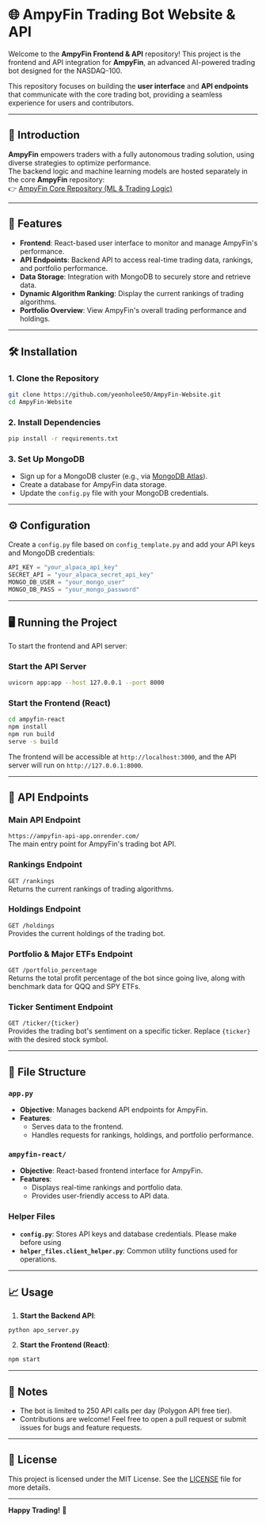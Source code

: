 # 🌐 **AmpyFin Trading Bot Website & API**  
Welcome to the **AmpyFin Frontend & API** repository! This project is the frontend and API integration for **AmpyFin**, an advanced AI-powered trading bot designed for the NASDAQ-100.  

This repository focuses on building the **user interface** and **API endpoints** that communicate with the core trading bot, providing a seamless experience for users and contributors.

---

## **🚀 Introduction**  
**AmpyFin** empowers traders with a fully autonomous trading solution, using diverse strategies to optimize performance.  
The backend logic and machine learning models are hosted separately in the core **AmpyFin** repository:  
👉 [AmpyFin Core Repository (ML & Trading Logic)](https://github.com/yeonholee50/AmpyFin)

---

## **🌟 Features**  

- **Frontend**: React-based user interface to monitor and manage AmpyFin's performance.  
- **API Endpoints**: Backend API to access real-time trading data, rankings, and portfolio performance.  
- **Data Storage**: Integration with MongoDB to securely store and retrieve data.  
- **Dynamic Algorithm Ranking**: Display the current rankings of trading algorithms.  
- **Portfolio Overview**: View AmpyFin's overall trading performance and holdings.  

---

## **🛠️ Installation**  

### 1. **Clone the Repository**  
```bash
git clone https://github.com/yeonholee50/AmpyFin-Website.git
cd AmpyFin-Website
```

### 2. **Install Dependencies**  
```bash
pip install -r requirements.txt
```

### 3. **Set Up MongoDB**  
- Sign up for a MongoDB cluster (e.g., via [MongoDB Atlas](https://www.mongodb.com/cloud/atlas)).  
- Create a database for AmpyFin data storage.  
- Update the `config.py` file with your MongoDB credentials.

---

## **⚙️ Configuration**  

Create a `config.py` file based on `config_template.py` and add your API keys and MongoDB credentials:  

```python
API_KEY = "your_alpaca_api_key"
SECRET_API = "your_alpaca_secret_api_key"
MONGO_DB_USER = "your_mongo_user"
MONGO_DB_PASS = "your_mongo_password"
```

---

## **🖥️ Running the Project**  

To start the frontend and API server:  

### Start the API Server  
```bash
uvicorn app:app --host 127.0.0.1 --port 8000
```

### Start the Frontend (React)  
```bash
cd ampyfin-react
npm install
npm run build
serve -s build
```

The frontend will be accessible at `http://localhost:3000`, and the API server will run on `http://127.0.0.1:8000`.

---

## **📡 API Endpoints**  

### Main API Endpoint  
`https://ampyfin-api-app.onrender.com/`  
The main entry point for AmpyFin's trading bot API.

### **Rankings Endpoint**  
`GET /rankings`  
Returns the current rankings of trading algorithms.

### **Holdings Endpoint**  
`GET /holdings`  
Provides the current holdings of the trading bot.

### **Portfolio & Major ETFs Endpoint**  
`GET /portfolio_percentage`  
Returns the total profit percentage of the bot since going live, along with benchmark data for QQQ and SPY ETFs.

### **Ticker Sentiment Endpoint**  
`GET /ticker/{ticker}`  
Provides the trading bot's sentiment on a specific ticker. Replace `{ticker}` with the desired stock symbol.

---

## **📂 File Structure**  

### `app.py`  
- **Objective**: Manages backend API endpoints for AmpyFin.  
- **Features**:  
  - Serves data to the frontend.  
  - Handles requests for rankings, holdings, and portfolio performance.

### `ampyfin-react/`  
- **Objective**: React-based frontend interface for AmpyFin.  
- **Features**:  
  - Displays real-time rankings and portfolio data.  
  - Provides user-friendly access to API data.

### Helper Files  
- **`config.py`**: Stores API keys and database credentials. Please make before using  
- **`helper_files.client_helper.py`**: Common utility functions used for operations.

---

## **📈 Usage**  

1. **Start the Backend API**:  
```bash
python apo_server.py
```

2. **Start the Frontend (React)**:  
```bash
npm start
```

---

## **📝 Notes**  

- The bot is limited to 250 API calls per day (Polygon API free tier).  
- Contributions are welcome! Feel free to open a pull request or submit issues for bugs and feature requests.

---

## **📜 License**  
This project is licensed under the MIT License. See the [LICENSE](LICENSE) file for more details.

---

**Happy Trading!** 🚀